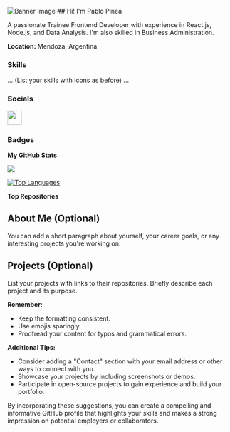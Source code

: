 ![Banner Image](your_banner_image.png)  ## Hi! I'm Pablo Pinea

A passionate Trainee Frontend Developer with experience in React.js, Node.js, and Data Analysis. I'm also skilled in Business Administration.

**Location:**  Mendoza, Argentina

### Skills

<p align="left">
  ... (List your skills with icons as before) ...
</p>

### Socials

<p align="left">
  <a href="https://www.github.com/PabloPinea85" target="_blank" rel="noreferrer">
    <picture>
      <source media="(prefers-color-scheme: dark)" srcset="https://raw.githubusercontent.com/danielcranney/readme-generator/main/public/icons/socials/github-dark.svg" />
      <source media="(prefers-color-scheme: light)" srcset="https://raw.githubusercontent.com/danielcranney/readme-generator/main/public/icons/socials/github.svg" />
      <img src="https://raw.githubusercontent.com/danielcranney/readme-generator/main/public/icons/socials/github.svg" width="32" height="32" />
    </picture>
  </a>
  </p>

### Badges

**My GitHub Stats**

<a href="http://www.github.com/PabloPinea85"><img src="https://github-readme-streak-stats.herokuapp.com/?user=PabloPinea85&stroke=ffffff&background=1c1917&ring=0891b2&fire=0891b2&currStreakNum=ffffff&currStreakLabel=0891b2&sideNums=ffffff&sideLabels=ffffff&dates=ffffff&hide_border=true" /></a>

<a href="https://github.com/PabloPinea85" align="left"><img src="https://github-readme-stats.vercel.app/api/top-langs/?username=PabloPinea85&langs_count=10&title_color=0891b2&text_color=ffffff&icon_color=0891b2&bg_color=1c1917&hide_border=true&locale=en&custom_title=Top%20%Languages" alt="Top Languages" /></a>

<b>Top Repositories</b>

## About Me (Optional)

You can add a short paragraph about yourself, your career goals, or any interesting projects you're working on.

## Projects (Optional)

List your projects with links to their repositories. Briefly describe each project and its purpose.

**Remember:**

* Keep the formatting consistent. 
* Use emojis sparingly.
* Proofread your content for typos and grammatical errors.

**Additional Tips:**

* Consider adding a "Contact" section with your email address or other ways to connect with you.
* Showcase your projects by including screenshots or demos. 
* Participate in open-source projects to gain experience and build your portfolio.

By incorporating these suggestions, you can create a compelling and informative GitHub profile that highlights your skills and makes a strong impression on potential employers or collaborators.
